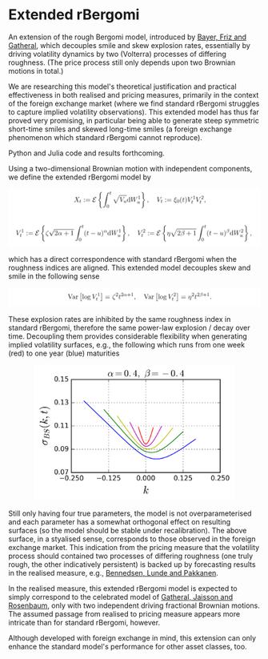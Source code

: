 # Extended rBergomi

An extension of the rough Bergomi model, introduced by [Bayer, Friz and Gatheral](http://www.tandfonline.com/doi/full/10.1080/14697688.2015.1099717), which decouples smile and skew explosion rates, essentially by driving volatility dynamics by two (Volterra) processes of differing roughness. (The price process still only depends upon two Brownian motions in total.)

We are researching this model's theoretical justification and practical effectiveness in both realised and pricing measures, primarily in the context of the foreign exchange market (where we find standard rBergomi struggles to capture implied volatility observations). This extended model has thus far proved very promising, in particular being able to generate steep symmetric short-time smiles and skewed long-time smiles (a foreign exchange phenomenon which standard rBergomi cannot reproduce).

Python and Julia code and results forthcoming.

Using a two-dimensional Brownian motion with independent components, we define the extended rBergomi model by

<p align="center">
  <img src="model.png" width="650">
</p>

which has a direct correspondence with standard rBergomi when the roughness indices are aligned. This extended model decouples skew and smile in the following sense

<p align="center">
  <img src="explosion.png" width="650">
</p>

These explosion rates are inhibited by the same roughness index in standard rBergomi, therefore the same power-law explosion / decay over time. Decoupling them provides considerable flexibility when generating implied volatility surfaces, e.g., the following which runs from one week (red) to one year (blue) maturities

<p align="center">
  <img src="surface.png" width="400">
</p>

Still only having four true parameters, the model is not overparameterised and each parameter has a somewhat orthogonal effect on resulting surfaces (so the model should be stable under recalibration). The above surface, in a styalised sense, corresponds to those observed in the foreign exchange market. This indication from the pricing measure that the volatility process should contained two processes of differing roughness (one truly rough, the other indicatively persistent) is backed up by forecasting results in the realised measure, e.g., [Bennedsen, Lunde and Pakkanen](https://arxiv.org/abs/1610.00332).

In the realised measure, this extended rBergomi model is expected to simply correspond to the celebrated model of [Gatheral, Jaisson and Rosenbaum](https://arxiv.org/abs/1410.3394), only with two independent driving fractional Brownian motions. The assumed passage from realised to pricing measure appears more intricate than for standard rBergomi, however.

Although developed with foreign exchange in mind, this extension can only enhance the standard model's performance for other asset classes, too.
